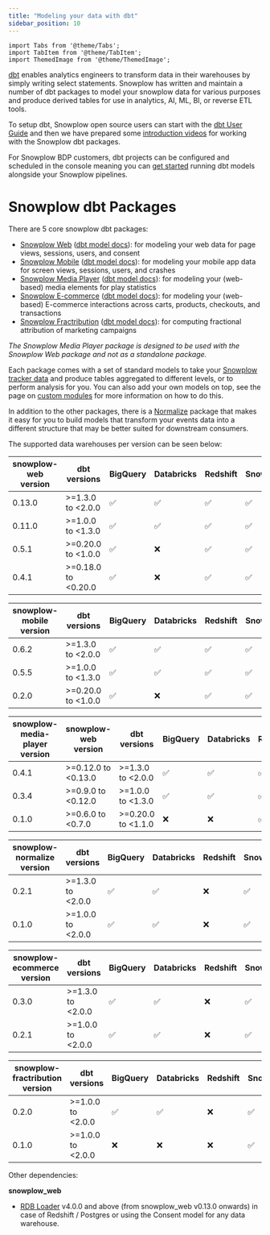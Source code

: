 ```yaml
---
title: "Modeling your data with dbt"
sidebar_position: 10
---
```


```mdx-code-block
import Tabs from '@theme/Tabs';
import TabItem from '@theme/TabItem';
import ThemedImage from '@theme/ThemedImage';
```

[dbt](https://docs.getdbt.com/) enables analytics engineers to transform data in their warehouses by simply writing select statements. Snowplow has written and maintain a number of dbt packages to model your snowplow data for various purposes and produce derived tables for use in analytics, AI, ML, BI, or reverse ETL tools.

<center>
<ThemedImage
alt='Snowplow Data Modeling Packages'
width="70%"
sources={{
light: require('./images/dbt_packages-light.drawio.png').default,
dark: require('./images/dbt_packages-dark.drawio.png').default
}}
/>
</center>


To setup dbt, Snowplow open source users can start with the [dbt User Guide](https://docs.getdbt.com/guides/getting-started) and then we have prepared some [introduction videos](https://www.youtube.com/watch?v=1kd6BJhC4BE) for working with the Snowplow dbt packages.

For Snowplow BDP customers, dbt projects can be configured and scheduled in the console meaning you can [get started](/docs/modeling-your-data/running-data-models-via-snowplow-bdp/dbt/index.md) running dbt models alongside your Snowplow pipelines.


# Snowplow dbt Packages

There are 5 core snowplow dbt packages:
- [Snowplow Web](/docs/modeling-your-data/modeling-your-data-with-dbt/dbt-models/dbt-web-data-model/index.md) ([dbt model docs](https://snowplow.github.io/dbt-snowplow-web/#!/overview/snowplow_web)): for modeling your web data for page views, sessions, users, and consent
- [Snowplow Mobile](/docs/modeling-your-data/modeling-your-data-with-dbt/dbt-models/dbt-mobile-data-model/index.md) ([dbt model docs](https://snowplow.github.io/dbt-snowplow-mobile/#!/overview/snowplow_mobile)): for modeling your mobile app data for screen views, sessions, users, and crashes
- [Snowplow Media Player](/docs/modeling-your-data/modeling-your-data-with-dbt/dbt-models/dbt-media-player-data-model/index.md) ([dbt model docs](https://snowplow.github.io/dbt-snowplow-media-player/#!/overview/snowplow_media_player)): for modeling your (web-based) media elements for play statistics
- [Snowplow E-commerce](/docs/modeling-your-data/modeling-your-data-with-dbt/dbt-models/dbt-ecommerce-data-model/index.md) ([dbt model docs](https://snowplow.github.io/dbt-snowplow-ecommerce/#!/overview/snowplow_ecommerce)): for modeling your (web-based) E-commerce interactions across carts, products, checkouts, and transactions
- [Snowplow Fractribution](/docs/modeling-your-data/modeling-your-data-with-dbt/dbt-models/dbt-fractribution-data-model/index.md) ([dbt model docs](https://snowplow.github.io/dbt-snowplow-fractribution/#!/overview/fractribution)): for computing fractional attribution of marketing campaigns

_The Snowplow Media Player package is designed to be used with the Snowplow Web package and not as a standalone package._

Each package comes with a set of standard models to take your [Snowplow tracker data](/docs/collecting-data/collecting-from-own-applications/index.md) and produce tables aggregated to different levels, or to perform analysis for you. You can also add your own models on top, see the page on [custom modules](/docs/modeling-your-data/modeling-your-data-with-dbt/dbt-custom-models/index.md) for more information on how to do this.

In addition to the other packages, there is a [Normalize](docs/modeling-your-data/modeling-your-data-with-dbt/dbt-models/dbt-normalize-data-model/index.md) package that makes it easy for you to build models that transform your events data into a different structure that may be better suited for downstream consumers.


The supported data warehouses per version can be seen below:


<Tabs groupId="dbt-packages">
<TabItem value="web" label="Snowplow Web" default>

| snowplow-web version | dbt versions        | BigQuery  | Databricks  | Redshift  | Snowflake  | Postgres  |
| -------------------- | ------------------- | --------- | ----------- | --------- | ---------- | --------- |
| 0.13.0              | >=1.3.0 to <2.0.0   | ✅        | ✅            | ✅        | ✅         | ✅          |
| 0.11.0              | >=1.0.0 to <1.3.0   | ✅        | ✅            | ✅        | ✅         | ✅          |
| 0.5.1                | >=0.20.0 to <1.0.0  | ✅        | ❌            | ✅        | ✅         | ✅          |
| 0.4.1                | >=0.18.0 to <0.20.0 | ✅        | ❌            | ✅        | ✅         | ❌          |

</TabItem>
<TabItem value="mobile" label="Snowplow Mobile">

| snowplow-mobile version | dbt versions       | BigQuery  | Databricks  | Redshift  | Snowflake  | Postgres  |
| ----------------------- | ------------------ | --------- | ----------- | --------- | ---------- | --------- |
| 0.6.2                   | >=1.3.0 to <2.0.0  | ✅          | ✅          | ✅        | ✅           | ✅        |
| 0.5.5                   | >=1.0.0 to <1.3.0  | ✅          | ✅          | ✅        | ✅           | ✅        |
| 0.2.0                   | >=0.20.0 to <1.0.0 | ✅          | ❌          | ✅        | ✅           | ✅        |

</TabItem>
<TabItem value="media" label="Snowplow Media Player">

| snowplow-media-player version | snowplow-web version | dbt versions       | BigQuery | Databricks | Redshift | Snowflake | Postgres |
| ----------------------------- | -------------------- | ------------------ | -------- | ---------- | -------- | --------- | -------- |
| 0.4.1                         | >=0.12.0 to <0.13.0   | >=1.3.0 to <2.0.0  | ✅       | ✅          | ✅       | ✅        | ✅        |
| 0.3.4                         | >=0.9.0 to <0.12.0   | >=1.0.0 to <1.3.0  | ✅       | ✅          | ✅       | ✅        | ✅        |
| 0.1.0                         | >=0.6.0 to <0.7.0    | >=0.20.0 to <1.1.0 | ❌       | ❌          | ✅       | ❌        | ✅        |

</TabItem>
<TabItem value="normalize" label="Snowplow Normalize">

| snowplow-normalize version | dbt versions      | BigQuery | Databricks | Redshift | Snowflake | Postgres |
| ----------------------------- | ----------------- | -------- | ---------- | -------- | --------- | -------- |
| 0.2.1                         | >=1.3.0 to <2.0.0 | ✅        | ✅        | ❌        | ✅        | ❌        |
| 0.1.0                         | >=1.0.0 to <2.0.0 | ✅        | ✅        | ❌        | ✅        | ❌        |

</TabItem>
<TabItem value="ecommerce" label="Snowplow E-commerce">

| snowplow-ecommerce version | dbt versions      | BigQuery | Databricks | Redshift | Snowflake | Postgres |
| -------------------------- | ----------------- | -------- | ---------- | -------- | --------- | -------- |
| 0.3.0                      | >=1.3.0 to <2.0.0 | ✅        | ✅        | ❌       | ✅        | ❌       |
| 0.2.1                      | >=1.0.0 to <2.0.0 | ✅        | ✅        | ❌       | ✅        | ❌       |

</TabItem>

<TabItem value="fractribution" label="Snowplow Fractribution">

| snowplow-fractribution version | dbt versions      | BigQuery | Databricks | Redshift | Snowflake | Postgres |
| ----------------------------- | ----------------- | -------- | ---------- | -------- | --------- | -------- |
| 0.2.0                         |  >=1.0.0 to <2.0.0 | ✅       |  ✅       | ❌       | ✅       | ❌        |
| 0.1.0                         |  >=1.0.0 to <2.0.0 | ❌       |  ❌       | ❌       | ✅       | ❌        |

</TabItem>
</Tabs>

Other dependencies:

**snowplow_web**
- [RDB Loader](/docs/destinations/warehouses-and-lakes/rdb/index.md) v4.0.0 and above (from snowplow_web v0.13.0 onwards) in case of Redshift / Postgres or using the Consent model for any data warehouse.
